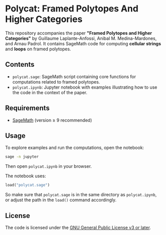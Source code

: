 # Polycat: Framed Polytopes And Higher Categories

This repository accompanies the paper **"Framed Polytopes and Higher Categories"** by Guillaume Laplante-Anfossi, Anibal M. Medina-Mardones, and Arnau Padrol. It contains SageMath code for computing **cellular strings** and **loops** on framed polytopes.

## Contents

- `polycat.sage`: SageMath script containing core functions for computations related to framed polytopes.
- `polycat.ipynb`: Jupyter notebook with examples illustrating how to use the code in the context of the paper.

## Requirements

- [SageMath](https://www.sagemath.org/) (version ≥ 9 recommended)

## Usage

To explore examples and run the computations, open the notebook:

```bash
sage -n jupyter
```

Then open `polycat.ipynb` in your browser.

The notebook uses:

```python
load("polycat.sage")
```

So make sure that `polycat.sage` is in the same directory as `polycat.ipynb`, or adjust the path in the `load()` command accordingly.


## License

The code is licensed under the [GNU General Public License v3 or later](https://www.gnu.org/licenses/gpl-3.0.html).

